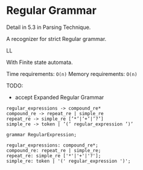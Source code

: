# Regular Grammar

Detail in 5.3 in Parsing Technique.

A recognizer for strict Regular grammar.

LL

With Finite state automata.

Time requirements: `O(n)`
Memory requirements: `O(n)`

TODO:

+ accept Expanded Regular Grammar

```
regular_expressions -> compound_re* 
compound_re -> repeat_re | simple_re 
repeat_re -> simple_re [’*’|’+’|’?’] 
simple_re -> token | ’(’ regular_expression ’)’
```


```antlrv4
grammar RegularExpression;

regular_expressions: compound_re*;
compound_re: repeat_re | simple_re;
repeat_re: simple_re ['*'|'+'|'?'];
simple_re: token | '(' regular_expression ')';
```
